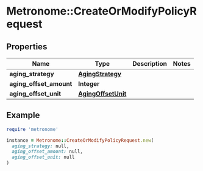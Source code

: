 # Metronome::CreateOrModifyPolicyRequest

## Properties

| Name | Type | Description | Notes |
| ---- | ---- | ----------- | ----- |
| **aging_strategy** | [**AgingStrategy**](AgingStrategy.md) |  |  |
| **aging_offset_amount** | **Integer** |  |  |
| **aging_offset_unit** | [**AgingOffsetUnit**](AgingOffsetUnit.md) |  |  |

## Example

```ruby
require 'metronome'

instance = Metronome::CreateOrModifyPolicyRequest.new(
  aging_strategy: null,
  aging_offset_amount: null,
  aging_offset_unit: null
)
```

